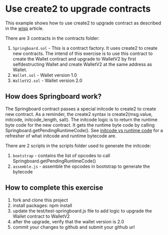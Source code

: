 # Use create2 to upgrade contracts
This example shows how to use create2 to upgrade contract as described in the [wisp](https://blog.ricmoo.com/wisps-the-magical-world-of-create2-5c2177027604) article.

There are 3 contracts in the contracts folder:
1. `Springboard.sol` - This is a contract factory. It uses create2 to create new contracts. The intend of this exercise is to use this contract to create the Wallet contract and upgrade to WalletV2 by first selfdestructing Wallet and create WalletV2 at the same address as Wallet. 
2. `Wallet.sol` - Wallet version 1.0
3. `WalletV2.sol` - Wallet version 2.0

## How does Springboard work?
The Springboard contract passes a special initcode to create2 to create new contract. As a reminder, the create2 syntax is create2(msg.value, initcode, initcode_length, salt).  The initcode logic is to return the runtime byte code for the new contract.  It gets the runtime byte code by calling Springboard.getPendingRuntimeCode(). See [initcode vs runtime code](https://medium.com/authereum/bytecode-and-init-code-and-runtime-code-oh-my-7bcd89065904) for a refresher of what initcode and runtime bytecode are.

There are 2 scripts in the scripts folder used to generate the initcode:
1. `bootstrap` - contains the list of opcodes to call Springboard.getPendingRuntimeCode()
1. `assemble.js` - assemble the opcodes in bootstrap to generate the bytecode


## How to complete this exercise

1. fork and clone this project
2. install packages: npm install
3. update the test/test-springboard.js file to add logic to upgrade the Wallet contract to WalletV2
4. after the upgrade, verify that the wallet version is 2.0
5. commit your changes to github and submit your github url

